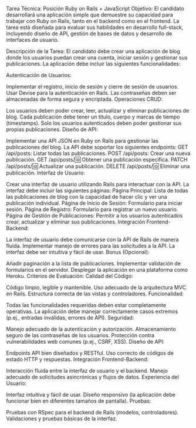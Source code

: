 Tarea Técnica: Posición Ruby on Rails + JavaScript
Objetivo:
El candidato desarrollará una aplicación simple que demuestre su capacidad para trabajar con Ruby on Rails, tanto en el backend como en el frontend. La tarea está diseñada para evaluar sus habilidades en desarrollo full-stack, incluyendo diseño de API, gestión de bases de datos y desarrollo de interfaces de usuario.

Descripción de la Tarea:
El candidato debe crear una aplicación de blog donde los usuarios puedan crear una cuenta, iniciar sesión y gestionar sus publicaciones. La aplicación debe incluir las siguientes funcionalidades:

Autenticación de Usuarios:

Implementar el registro, inicio de sesión y cierre de sesión de usuarios.
Usar Devise para la autenticación en Rails.
Las contraseñas deben ser almacenadas de forma segura y encriptada.
Operaciones CRUD:

Los usuarios deben poder crear, leer, actualizar y eliminar publicaciones de blog.
Cada publicación debe tener un título, cuerpo y marcas de tiempo (timestamps).
Solo los usuarios autenticados deben poder gestionar sus propias publicaciones.
Diseño de API:

Implementar una API JSON en Ruby on Rails para gestionar las publicaciones del blog.
La API debe soportar los siguientes endpoints:
GET /api/posts: Listar todas las publicaciones.
POST /api/posts: Crear una nueva publicación.
GET /api/posts/:id: Obtener una publicación específica.
PATCH /api/posts/:id: Actualizar una publicación.
DELETE /api/posts/:id: Eliminar una publicación.
Interfaz de Usuario:

Crear una interfaz de usuario utilizando Rails para interactuar con la API.
La interfaz debe incluir las siguientes páginas:
Página Principal: Lista de todas las publicaciones de blog con la capacidad de hacer clic y ver una publicación individual.
Página de Inicio de Sesión: Formulario para iniciar sesión.
Página de Registro: Formulario para registrar un nuevo usuario.
Página de Gestión de Publicaciones: Permitir a los usuarios autenticados crear, actualizar y eliminar sus publicaciones.
Integración Frontend-Backend:

La interfaz de usuario debe comunicarse con la API de Rails de manera fluida.
Implementar manejo de errores para las solicitudes a la API.
La interfaz debe ser intuitiva y fácil de usar.
Bonus (Opcional):

Añadir paginación a la lista de publicaciones.
Implementar validación de formularios en el servidor.
Desplegar la aplicación en una plataforma como Heroku.
Criterios de Evaluación:
Calidad del Código:

Código limpio, legible y mantenible.
Uso adecuado de la arquitectura MVC en Rails.
Estructura correcta de las vistas y controladores.
Funcionalidad:

Todas las funcionalidades requeridas deben estar completamente operativas.
La aplicación debe manejar correctamente casos extremos (p.ej., entradas inválidas, errores de API).
Seguridad:

Manejo adecuado de la autenticación y autorización.
Almacenamiento seguro de las contraseñas de los usuarios.
Protección contra vulnerabilidades web comunes (p.ej., CSRF, XSS).
Diseño de API:

Endpoints API bien diseñados y RESTful.
Uso correcto de códigos de estado HTTP y respuestas.
Integración Frontend-Backend:

Interacción fluida entre la interfaz de usuario y el backend.
Manejo adecuado de solicitudes asincrónicas y flujos de datos.
Experiencia del Usuario:

Interfaz intuitiva y fácil de usar.
Diseño responsivo (la aplicación debe funcionar bien en diferentes tamaños de pantalla).
Pruebas:

Pruebas con RSpec para el backend de Rails (modelos, controladores).
Validaciones y pruebas básicas de la interfaz.

